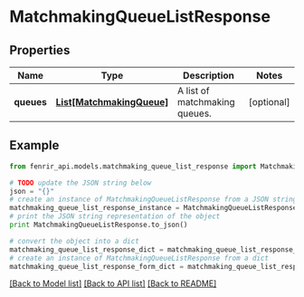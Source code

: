 # MatchmakingQueueListResponse


## Properties

Name | Type | Description | Notes
------------ | ------------- | ------------- | -------------
**queues** | [**List[MatchmakingQueue]**](MatchmakingQueue.md) | A list of matchmaking queues. | [optional] 

## Example

```python
from fenrir_api.models.matchmaking_queue_list_response import MatchmakingQueueListResponse

# TODO update the JSON string below
json = "{}"
# create an instance of MatchmakingQueueListResponse from a JSON string
matchmaking_queue_list_response_instance = MatchmakingQueueListResponse.from_json(json)
# print the JSON string representation of the object
print MatchmakingQueueListResponse.to_json()

# convert the object into a dict
matchmaking_queue_list_response_dict = matchmaking_queue_list_response_instance.to_dict()
# create an instance of MatchmakingQueueListResponse from a dict
matchmaking_queue_list_response_form_dict = matchmaking_queue_list_response.from_dict(matchmaking_queue_list_response_dict)
```
[[Back to Model list]](../README.md#documentation-for-models) [[Back to API list]](../README.md#documentation-for-api-endpoints) [[Back to README]](../README.md)


